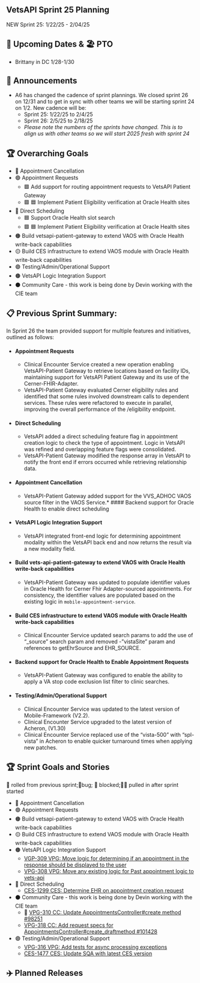 ## VetsAPI Sprint 25 Planning
NEW Sprint 25: 1/22/25 - 2/04/25

## 📅 Upcoming Dates  & 🏖️ PTO
  * Brittany in DC 1/28-1/30
    
## 📣 Announcements
* A6 has changed the cadence of sprint plannings. We closed sprint 26 on 12/31 and to get in sync with other teams we will be starting sprint 24 on 1/2. New cadence will be:
  * Sprint 25: 1/22/25 to 2/4/25
  * Sprint 26: 2/5/25 to 2/18/25
  * *Please note the numbers of the sprints have changed. This is to align us with other teams so we will start 2025 fresh with sprint 24*

## 🏆 Overarching Goals
* 🔴 Appointment Cancellation
* 🟢 Appointment Requests
  * 🟩 Add support for routing appointment requests to VetsAPI Patient Gateway
  * 🟩 🟦 Implement Patient Eligibility verification at Oracle Health sites 
* 🔵 Direct Scheduling
  * 🟦 Support Oracle Health slot search
  *  🟩 🟦 Implement Patient Eligibility verification at Oracle Health sites
* 🟠 Build vetsapi-patient-gateway to extend VAOS with Oracle Health write-back capabilities
* 🟡 Build CES infrastructure to extend VAOS module with Oracle Health write-back capabilities
* 🟣 Testing/Admin/Operational Support
* 🟤 VetsAPI Logic Integration Support
* ⚫️ Community Care - this work is being done by Devin working with the CIE team 
   
## 📋 Previous Sprint Summary:
In Sprint 26 the team provided support for multiple features and initiatives, outlined as follows:  
* #### Appointment Requests
  * Clinical Encounter Service created a new operation enabling VetsAPI-Patient Gateway to retrieve locations based on facility IDs, maintaining support for VetsAPI Patient Gateway and its use of the Cerner-FHIR-Adapter.
  * VetsAPI-Patient Gateway evaluated Cerner eligibility rules and identified that some rules involved downstream calls to dependent services. These rules were refactored to execute in parallel, improving the overall performance of the /eligibility endpoint.
* #### Direct Scheduling
  * VetsAPI added a direct scheduling feature flag in appointment creation logic to check the type of appointment. Logic in VetsAPI was refined and overlapping feature flags were consolidated.
  * VetsAPI-Patient Gateway modified the response array in VetsAPI to notify the front end if errors occurred while retrieving relationship data.
* #### Appointment Cancellation
  * VetsAPI-Patient Gateway added support for the VVS_ADHOC VAOS source filter in the VAOS Service.* #### Backend support for Oracle Health to enable direct scheduling
* #### VetsAPI Logic Integration Support
  * VetsAPI integrated front-end logic for determining appointment modality within the VetsAPI back end and now returns the result via a new modality field.
* #### Build vets-api-patient-gateway to extend VAOS with Oracle Health write-back capabilities
  * VetsAPI-Patient Gateway was updated to populate identifier values in Oracle Health for Cerner Fhir Adapter-sourced appointments. ​​For consistency, the identifier values are populated based on the existing logic in `mobile-appointment-service`.
* #### Build CES infrastructure to extend VAOS module with Oracle Health write-back capabilities
  * Clinical Encounter Service updated search params to add the use of “_source” search param and removed -”vistaSite”  param and  references to getEhrSource and EHR_SOURCE.
* #### Backend support for Oracle Health to Enable Appointment Requests
  * VetsAPI-Patient Gateway was configured to enable the ability to apply a VA stop code exclusion list filter to clinic searches.  
* #### Testing/Admin/Operational Support
  * Clinical Encounter Service was updated to the latest version of Mobile-Framework (V2.2).
  * Clinical Encounter Service upgraded to the latest version of Acheron, (V1.30)
  * Clinical Encounter Service replaced use of the “vista-500” with “spl-vista” in Acheron to enable quicker turnaround times when applying new patches.

## 🏆 Sprint Goals and Stories
🚧 rolled from previous sprint;🐞bug; 🚫 blocked;🧗‍♀️ pulled in after sprint started 

* 🔴 Appointment Cancellation
* 🟢 Appointment Requests
* 🟠 Build vetsapi-patient-gateway to extend VAOS with Oracle Health write-back capabilities
* 🟡 Build CES infrastructure to extend VAOS module with Oracle Health write-back capabilities
* 🟤 VetsAPI Logic Integration Support
   * [VGP-309 VPG: Move logic for determining if an appointment in the response should be displayed to the user](https://issues.mobilehealth.va.gov/browse/VPG-309)
   * [VPG-308 VPG: Move any existing logic for Past appointment logic to vets-api](https://issues.mobilehealth.va.gov/browse/VPG-308)
* 🔵 Direct Scheduling
   * [CES-1299 CES: Determine EHR on appointment creation request](https://issues.mobilehealth.va.gov/browse/CES-1299)
* ⚫️ Community Care - this work is being done by Devin working with the CIE team
   * 🚧 [VPG-310 CC: Update AppointmentsController#create method #98251](https://issues.mobilehealth.va.gov/browse/VPG-310)
   * [VPG-318 CC: Add request specs for AppointmentsController#create_draftmethod #101428](https://issues.mobilehealth.va.gov/browse/VPG-318)
* 🟣 Testing/Admin/Operational Support
   * [VPG-316 VPG: Add tests for async processing exceptions](https://issues.mobilehealth.va.gov/browse/VPG-316)
   * [CES-1477 CES: Update SQA with latest CES version](https://issues.mobilehealth.va.gov/browse/CES-1477)

## ✈️ Planned Releases
